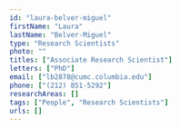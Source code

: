 ```yaml
---
id: "laura-belver-miguel"
firstName: "Laura"
lastName: "Belver-Miguel"
type: "Research Scientists"
photo: ""
titles: ["Associate Research Scientist"]
letters: ["PhD"]
email: ["lb2878@cumc.columbia.edu"]
phone: ["(212) 851-5292"]
researchAreas: []
tags: ["People", "Research Scientists"]
urls: []
---
```

